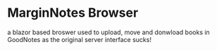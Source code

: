 # MarginNotes Browser
a blazor based broswer used to upload, move and donwload books in GoodNotes as the original server interface sucks!
